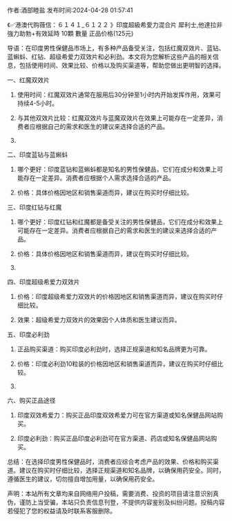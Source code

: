 <p>作者:酒部睦盐 发布时间:2024-04-28 01:57:41</p>
<p>《✅港澳代购薇信：６１４１_６１２２ 》印度超級希愛力混合片 犀利士,他達拉非 強力助勃+有效延時 10顆 數量 正品价格(125元) </p>
									<p></p><p>导语：在印度男性保健品市场上，有多种产品备受关注，包括红魔双效片、蓝钻、蓝蝌蚪、红钻、超级希爱力双效片和必利劲。本文将为您解析这些产品的相关信息，包括使用时间、效果比较、价格以及购买渠道等，帮助您做出更明智的选择。</p><p>一、红魔双效片</p><ol style class><li><p>使用时间：红魔双效片通常在服用后30分钟至1小时内开始发挥作用，效果可持续4-5小时。</p></li><li><p>与其他双效片比较：红魔双效片与蓝魔双效片在效果上可能存在一定差异，消费者应根据自己的需求和医生的建议来选择合适的产品。</p></li><li><p></p></li></ol><p>二、印度蓝钻与蓝蝌蚪</p><ol style class><li><p>哪个更好：印度蓝钻和蓝蝌蚪都是知名的男性保健品，它们在成分和效果上可能存在一定差异。消费者应根据个人需求选择合适的产品。</p></li><li><p>价格：具体价格因地区和销售渠道而异，建议在购买时仔细比较。</p></li></ol><p>三、印度红钻与红魔</p><ol style class><li><p>哪个更好：印度红钻和红魔都是备受关注的男性保健品，它们在成分和效果上可能存在一定差异。消费者应根据自己的需求和医生的建议来选择合适的产品。</p></li><li><p>价格：具体价格因地区和销售渠道而异，建议在购买时仔细比较。</p></li><li><p></p></li></ol><p>四、印度超级希爱力双效片</p><ol style class><li><p>价格：印度超级希爱力双效片的价格因地区和销售渠道而异，建议在购买时仔细比较。</p></li><li><p>效果：超级希爱力双效片的效果因个人体质和医生建议而异。</p></li></ol><p>五、印度必利劲</p><ol style class><li><p>正品购买渠道：购买印度必利劲时，选择正规渠道和知名品牌更为可靠。</p></li><li><p>价格：印度必利劲10粒装的价格因地区和销售渠道而异，建议在购买时仔细比较。</p></li><li><p></p></li></ol><p>六、购买正品途径</p><ol style class><li><p>印度双效希爱力：购买正品印度双效希爱力可在官方渠道或知名保健品网站购买。</p></li><li><p>印度必利劲：购买正品印度必利劲可在官方渠道、药店或知名保健品网站购买。</p></li></ol><p>总结：在选择印度男性保健品时，消费者应综合考虑产品的效果、价格和购买渠道。建议在购买时仔细比较，选择正规渠道和知名品牌，以确保用药安全。同时，遵循医生的建议，切勿擅自增加用量，以确保用药安全。</p><p></p><p></p>				声明：本站所有文章均来自网络用户投稿，需要消费、投资的项目请注意识别真伪，谨防上当受骗，本站只负责信息刊登，不提供内容鉴别及纠纷问题。投稿内容若侵犯了您的权益请及时联系客服删除。				
